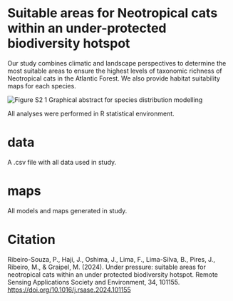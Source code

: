 # Suitable areas for Neotropical cats within an under-protected biodiversity hotspot
Our study combines climatic and landscape perspectives to determine the most suitable areas to ensure the highest levels of taxonomic richness of Neotropical cats in the Atlantic Forest. We also provide habitat suitability maps for each species.

![Figure S2 1  Graphical abstract  for species distribution modelling](https://user-images.githubusercontent.com/65490803/226894760-29a479f3-d55a-427b-a111-07ef8e44673f.png)


All analyses were performed in R statistical environment.

# data
A .csv file with all data used in study.

# maps
All models and maps generated in study.

# Citation
Ribeiro-Souza, P., Haji, J., Oshima, J., Lima, F., Lima-Silva, B., Pires, J., Ribeiro, M., & Graipel, M. (2024). Under pressure: suitable areas for neotropical cats within an under protected biodiversity hotspot. Remote Sensing Applications Society and Environment, 34, 101155. https://doi.org/10.1016/j.rsase.2024.101155
